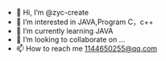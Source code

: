 - 👋 Hi, I’m @zyc-create
- 👀 I’m interested in JAVA,Program C，c++
- 🌱 I’m currently learning JAVA
- 💞️ I’m looking to collaborate on ...
- 📫 How to reach me 1144650255@qq.com

<!---
zyc-create/zyc-create is a ✨ special ✨ repository because its `README.md` (this file) appears on your GitHub profile.
You can click the Preview link to take a look at your changes.
--->
